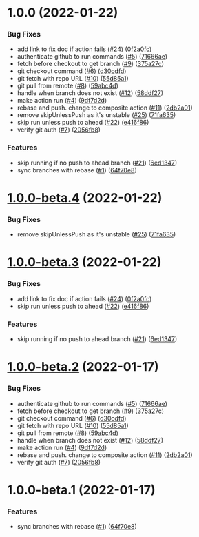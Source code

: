 # 1.0.0 (2022-01-22)


### Bug Fixes

* add link to fix doc if action fails ([#24](https://github.com/levibostian/action-sync-branches/issues/24)) ([0f2a0fc](https://github.com/levibostian/action-sync-branches/commit/0f2a0fcc98996f16335fef4774a93dd3652778ca))
* authenticate github to run commands ([#5](https://github.com/levibostian/action-sync-branches/issues/5)) ([71666ae](https://github.com/levibostian/action-sync-branches/commit/71666ae673eb34801343d8f22d41198f9f14d958))
* fetch before checkout to get branch ([#9](https://github.com/levibostian/action-sync-branches/issues/9)) ([375a27c](https://github.com/levibostian/action-sync-branches/commit/375a27c8d9c1ea4ce1628b2ab27d0db2308d8fd3))
* git checkout command ([#6](https://github.com/levibostian/action-sync-branches/issues/6)) ([d30cdfd](https://github.com/levibostian/action-sync-branches/commit/d30cdfd6a15f9fcc64c1cfde98ba3c34fa9d254a))
* git fetch with repo URL ([#10](https://github.com/levibostian/action-sync-branches/issues/10)) ([55d85a1](https://github.com/levibostian/action-sync-branches/commit/55d85a126844158475a8b2a5b5c80d868c249a04))
* git pull from remote ([#8](https://github.com/levibostian/action-sync-branches/issues/8)) ([59abc4d](https://github.com/levibostian/action-sync-branches/commit/59abc4d94aee023e2f9bc3ac0717304bc284af2e))
* handle when branch does not exist ([#12](https://github.com/levibostian/action-sync-branches/issues/12)) ([58ddf27](https://github.com/levibostian/action-sync-branches/commit/58ddf275fc58d3fa65b31a69bf05a19d72a3546c))
* make action run ([#4](https://github.com/levibostian/action-sync-branches/issues/4)) ([9df7d2d](https://github.com/levibostian/action-sync-branches/commit/9df7d2d5cde3a47bf3fdfed11e1a3c7aa1a48b11))
* rebase and push. change to composite action ([#11](https://github.com/levibostian/action-sync-branches/issues/11)) ([2db2a01](https://github.com/levibostian/action-sync-branches/commit/2db2a0197d4922bb72a0233b1bd272d6181e8d47))
* remove skipUnlessPush as it's unstable ([#25](https://github.com/levibostian/action-sync-branches/issues/25)) ([71fa635](https://github.com/levibostian/action-sync-branches/commit/71fa6353b8539e6eec6f6e46ea4815ceac64e113))
* skip run unless push to ahead ([#22](https://github.com/levibostian/action-sync-branches/issues/22)) ([e416f86](https://github.com/levibostian/action-sync-branches/commit/e416f8685ef3d6de2b51fdeed2feaba6ddab2279))
* verify git auth ([#7](https://github.com/levibostian/action-sync-branches/issues/7)) ([2056fb8](https://github.com/levibostian/action-sync-branches/commit/2056fb8f5a641c7a11b207b80fc78fc98f9a1199))


### Features

* skip running if no push to ahead branch ([#21](https://github.com/levibostian/action-sync-branches/issues/21)) ([6ed1347](https://github.com/levibostian/action-sync-branches/commit/6ed1347fd08729f1ba05a09858974902f989cba7))
* sync branches with rebase ([#1](https://github.com/levibostian/action-sync-branches/issues/1)) ([64f70e8](https://github.com/levibostian/action-sync-branches/commit/64f70e8fff0fb7ecd0baa7b613bd1716dec7b0ed))

# [1.0.0-beta.4](https://github.com/levibostian/action-sync-branches/compare/v1.0.0-beta.3...v1.0.0-beta.4) (2022-01-22)


### Bug Fixes

* remove skipUnlessPush as it's unstable ([#25](https://github.com/levibostian/action-sync-branches/issues/25)) ([71fa635](https://github.com/levibostian/action-sync-branches/commit/71fa6353b8539e6eec6f6e46ea4815ceac64e113))

# [1.0.0-beta.3](https://github.com/levibostian/action-sync-branches/compare/v1.0.0-beta.2...v1.0.0-beta.3) (2022-01-22)


### Bug Fixes

* add link to fix doc if action fails ([#24](https://github.com/levibostian/action-sync-branches/issues/24)) ([0f2a0fc](https://github.com/levibostian/action-sync-branches/commit/0f2a0fcc98996f16335fef4774a93dd3652778ca))
* skip run unless push to ahead ([#22](https://github.com/levibostian/action-sync-branches/issues/22)) ([e416f86](https://github.com/levibostian/action-sync-branches/commit/e416f8685ef3d6de2b51fdeed2feaba6ddab2279))


### Features

* skip running if no push to ahead branch ([#21](https://github.com/levibostian/action-sync-branches/issues/21)) ([6ed1347](https://github.com/levibostian/action-sync-branches/commit/6ed1347fd08729f1ba05a09858974902f989cba7))

# [1.0.0-beta.2](https://github.com/levibostian/action-sync-branches/compare/v1.0.0-beta.1...v1.0.0-beta.2) (2022-01-17)


### Bug Fixes

* authenticate github to run commands ([#5](https://github.com/levibostian/action-sync-branches/issues/5)) ([71666ae](https://github.com/levibostian/action-sync-branches/commit/71666ae673eb34801343d8f22d41198f9f14d958))
* fetch before checkout to get branch ([#9](https://github.com/levibostian/action-sync-branches/issues/9)) ([375a27c](https://github.com/levibostian/action-sync-branches/commit/375a27c8d9c1ea4ce1628b2ab27d0db2308d8fd3))
* git checkout command ([#6](https://github.com/levibostian/action-sync-branches/issues/6)) ([d30cdfd](https://github.com/levibostian/action-sync-branches/commit/d30cdfd6a15f9fcc64c1cfde98ba3c34fa9d254a))
* git fetch with repo URL ([#10](https://github.com/levibostian/action-sync-branches/issues/10)) ([55d85a1](https://github.com/levibostian/action-sync-branches/commit/55d85a126844158475a8b2a5b5c80d868c249a04))
* git pull from remote ([#8](https://github.com/levibostian/action-sync-branches/issues/8)) ([59abc4d](https://github.com/levibostian/action-sync-branches/commit/59abc4d94aee023e2f9bc3ac0717304bc284af2e))
* handle when branch does not exist ([#12](https://github.com/levibostian/action-sync-branches/issues/12)) ([58ddf27](https://github.com/levibostian/action-sync-branches/commit/58ddf275fc58d3fa65b31a69bf05a19d72a3546c))
* make action run ([#4](https://github.com/levibostian/action-sync-branches/issues/4)) ([9df7d2d](https://github.com/levibostian/action-sync-branches/commit/9df7d2d5cde3a47bf3fdfed11e1a3c7aa1a48b11))
* rebase and push. change to composite action ([#11](https://github.com/levibostian/action-sync-branches/issues/11)) ([2db2a01](https://github.com/levibostian/action-sync-branches/commit/2db2a0197d4922bb72a0233b1bd272d6181e8d47))
* verify git auth ([#7](https://github.com/levibostian/action-sync-branches/issues/7)) ([2056fb8](https://github.com/levibostian/action-sync-branches/commit/2056fb8f5a641c7a11b207b80fc78fc98f9a1199))

# 1.0.0-beta.1 (2022-01-17)


### Features

* sync branches with rebase ([#1](https://github.com/levibostian/action-sync-branches/issues/1)) ([64f70e8](https://github.com/levibostian/action-sync-branches/commit/64f70e8fff0fb7ecd0baa7b613bd1716dec7b0ed))
